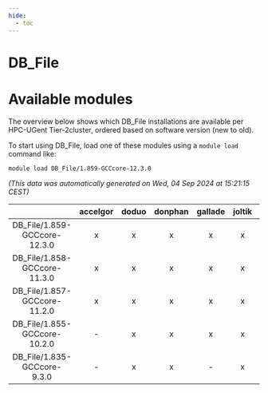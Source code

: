 ```yaml
---
hide:
  - toc
---
```


DB_File
=======

# Available modules


The overview below shows which DB_File installations are available per HPC-UGent Tier-2cluster, ordered based on software version (new to old).

To start using DB_File, load one of these modules using a `module load` command like:

```shell
module load DB_File/1.859-GCCcore-12.3.0
```

*(This data was automatically generated on Wed, 04 Sep 2024 at 15:21:15 CEST)*  

| |accelgor|doduo|donphan|gallade|joltik|shinx|skitty|
| :---: | :---: | :---: | :---: | :---: | :---: | :---: | :---: |
|DB_File/1.859-GCCcore-12.3.0|x|x|x|x|x|x|x|
|DB_File/1.858-GCCcore-11.3.0|x|x|x|x|x|-|x|
|DB_File/1.857-GCCcore-11.2.0|x|x|x|x|x|-|x|
|DB_File/1.855-GCCcore-10.2.0|-|x|x|x|x|-|x|
|DB_File/1.835-GCCcore-9.3.0|-|x|x|-|x|-|x|
